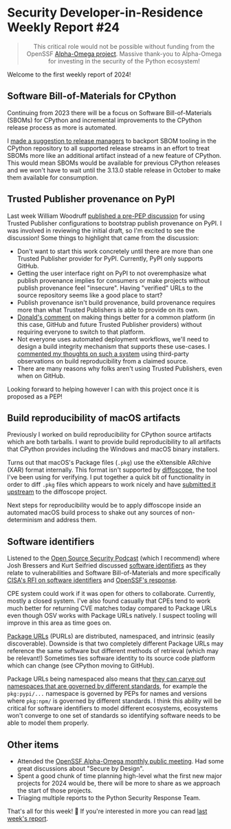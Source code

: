 # Security Developer-in-Residence Weekly Report #24

<blockquote>
  <center>This critical role would not be possible without funding from the OpenSSF <a href="https://alpha-omega.dev">Alpha-Omega project</a>. Massive thank-you to Alpha-Omega for investing in the security of the Python ecosystem!</center>
</blockquote>

Welcome to the first weekly report of 2024!

## Software Bill-of-Materials for CPython

Continuing from 2023 there will be a focus on Software Bill-of-Materials (SBOMs) for CPython
and incremental improvements to the CPython release process as more is automated.

I [made a suggestion to release managers](https://discuss.python.org/t/create-and-distribute-software-bill-of-materials-sbom-for-python-artifacts/39293/17) to backport SBOM tooling in the CPython repository
to all supported release streams in an effort to treat SBOMs more like an additional artifact instead of a
new feature of CPython. This would mean SBOMs would be available for previous CPython releases and we won't
have to wait until the 3.13.0 stable release in October to make them available for consumption.

## Trusted Publisher provenance on PyPI

Last week William Woodruff [published a pre-PEP discussion](https://discuss.python.org/t/pre-pep-exposing-trusted-publisher-provenance-on-pypi/42337) for using Trusted Publisher configurations
to bootstrap publish provenance on PyPI. I was involved in reviewing the initial draft, so I'm excited to see
the discussion! Some things to highlight that came from the discussion:

* Don't want to start this work concretely until there are more than one Trusted Publisher provider for PyPI.
  Currently, PyPI only supports GitHub.
* Getting the user interface right on PyPI to not overemphasize what publish provenance implies
  for consumers or make projects without publish provenance feel "insecure". Having "verified"
  URLs to the source repository seems like a good place to start?
* Publish provenance isn't build provenance, build provenance requires more than what Trusted Publishers is able to provide on its own.
* [Donald's comment](https://discuss.python.org/t/pre-pep-exposing-trusted-publisher-provenance-on-pypi/42337/38) on making things better for a common platform (in this case, GitHub and future Trusted Publisher providers) without
  requiring everyone to switch to that platform.
* Not everyone uses automated deployment workflows, we'll need to design a build integrity mechanism
  that supports these use-cases. I [commented my thoughts on such a system](https://discuss.python.org/t/pre-pep-exposing-trusted-publisher-provenance-on-pypi/42337/21) using third-party observations on build reproducibility from a claimed source.
* There are many reasons why folks aren't using Trusted Publishers, even when on GitHub.

Looking forward to helping however I can with this project once it is proposed as a PEP!

## Build reproducibility of macOS artifacts

Previously I worked on build reproducibility for CPython source artifacts which are both tarballs.
I want to provide build reproducibility to all artifacts that CPython provides
including the Windows and macOS binary installers.

Turns out that macOS's Package files (`.pkg`) use the eXtensible ARchive (XAR) format internally.
This format isn't supported by [diffoscope](https://diffoscope.org/), the tool I've been using for verifying.
I put together a quick bit of functionality in order to diff `.pkg` files which appears
to work nicely and have [submitted it upstream](https://salsa.debian.org/reproducible-builds/diffoscope/-/merge_requests/134) to the diffoscope project.

Next steps for reproducibility would be to apply diffoscope inside an automated macOS build process
to shake out any sources of non-determinism and address them.

## Software identifiers

Listened to the [Open Source Security Podcast](https://open.spotify.com/show/4YeKi2aGfxuhGj2QqazzVV?si=bc0f22fa69964c87) (which I recommend) where Josh Bressers and Kurt Seifried
discussed [software identifiers](https://open.spotify.com/episode/44ThWbJKMDGOco5spPm9VL?si=9e39d93b895c48b7) as they relate to vulnerabilities and Software Bill-of-Materials
and more specifically [CISA's RFI on software identifiers](https://www.cisa.gov/resources-tools/resources/software-identification-ecosystem-option-analysis) and [OpenSSF's response](https://openssf.org/blog/2023/12/11/openssf-responds-to-the-cisa-rfc-on-software-identification-ecosystem-analysis/).

CPE system could work if it was open for others to collaborate. Currently, mostly a closed system.
I've also found casually that CPEs tend to work much better for returning CVE matches today
compared to Package URLs even though OSV works with Package URLs natively. I suspect tooling will
improve in this area as time goes on.

[Package URLs](https://github.com/package-url/purl-spec) (PURLs) are distributed, namespaced, and intrinsic (easily discoverable).
Downside is that two completely different Package URLs may reference the same software but different methods of retrieval (which may be relevant!)
Sometimes ties software identity to its source code platform which can change (see CPython moving to GitHub).

Package URLs being namespaced also means that [they can carve out namespaces that are governed by different standards](https://fosstodon.org/@sethmlarson/111721513751102992),
for example the `pkg:pypi/...` namespace is governed by PEPs for names and versions where `pkg:npm/` is governed
by different standards. I think this ability will be critical for software identifiers to model different
ecosystems, ecosystems won't converge to one set of standards so identifying software needs to be able to
model them properly.

## Other items

* Attended the [OpenSSF Alpha-Omega monthly public meeting](https://docs.google.com/document/d/1tZjruUQvFSIXnSxK5pj-uin0G1wwHnJ4TWg0IpTWd50/edit#heading=h.s2lfxqy0p8vt). Had some great discussions about "Secure by Design".
* Spent a good chunk of time planning high-level what the first new major projects
  for 2024 would be, there will be more to share as we approach the start of those projects.
* Triaging multiple reports to the Python Security Response Team.

That's all for this week! 👋 If you're interested in more you can read [last week's report](https://sethmlarson.dev/security-developer-in-residence-weekly-report-23).
